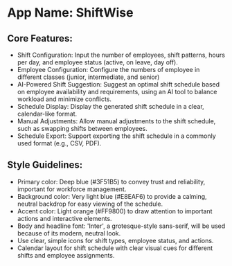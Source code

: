 # **App Name**: ShiftWise

## Core Features:

- Shift Configuration: Input the number of employees, shift patterns, hours per day, and employee status (active, on leave, day off).
- Employee Configuration: Configure the numbers of employee in different classes (junior, intermediate, and senior)
- AI-Powered Shift Suggestion: Suggest an optimal shift schedule based on employee availability and requirements, using an AI tool to balance workload and minimize conflicts.
- Schedule Display: Display the generated shift schedule in a clear, calendar-like format.
- Manual Adjustments: Allow manual adjustments to the shift schedule, such as swapping shifts between employees.
- Schedule Export: Support exporting the shift schedule in a commonly used format (e.g., CSV, PDF).

## Style Guidelines:

- Primary color: Deep blue (#3F51B5) to convey trust and reliability, important for workforce management.
- Background color: Very light blue (#E8EAF6) to provide a calming, neutral backdrop for easy viewing of the schedule.
- Accent color: Light orange (#FF9800) to draw attention to important actions and interactive elements.
- Body and headline font: 'Inter', a grotesque-style sans-serif, will be used because of its modern, neutral look.
- Use clear, simple icons for shift types, employee status, and actions.
- Calendar layout for shift schedule with clear visual cues for different shifts and employee assignments.